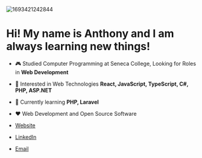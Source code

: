 
![1693421242844](https://github.com/AnthonyChablov/AnthonyChablov/assets/86855033/50bc5595-b72d-49b2-88b2-cc16c636ef68)

<h1>Hi! My name is Anthony and I am always learning new things!</h1>

-   :video_game: Studied Computer Programming at Seneca College, Looking for Roles in **Web Development**
-   :monocle_face: Interested in Web Technologies **React, JavaScript, TypeScript, C#, PHP, ASP.NET**
-   :seedling: Currently learning **PHP, Laravel**
-   :heart: Web Development and Open Source Software  
 
- [Website](https://www.anthonychablov.com/)
- [LinkedIn](https://www.linkedin.com/in/anthonychablov/)
- [Email](aechablov@gmail.com)
